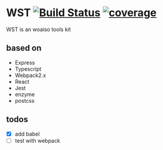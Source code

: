 # WST [![Build Status](https://travis-ci.org/woaiso/wst.svg?branch=master)](https://travis-ci.org/woaiso/wst)  [![coverage](https://codecov.io/gh/woaiso/wst/branch/master/graph/badge.svg)](https://codecov.io/gh/woaiso/wst)

WST is an woaiso tools kit
## based on
- Express
- Typescript
- Webpack2.x
- React
- Jest
- enzyme
- postcss

## todos
- [x] add babel
- [ ] test with webpack
